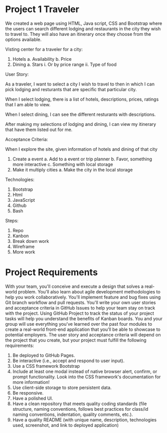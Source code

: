 # Project 1 Traveler

We created a web page using HTML, Java script, CSS and Bootstrap where the users can search different lodging and restaurants in the city they wish to travel to. They will also have an itinerary once they choose from the options available.

Visting center for a traveler for a city:
1.	Hotels 
a.	Availability
b.	Price
2.	Dining
a.	Stars
i.	Or by price range
ii.	Type of food

User Story:
 

As a traveler, I want to select a city I wish to travel to then in which I can pick lodging and resturants that are specific that particular city.​

When I select lodging, there is a list of hotels, descriptions, prices, ratings that I am able to view.​

When I select dining, I can see the different resturants with descriptions.​

After making my selections of lodging and dining, I can view my itinerary that have them listed out for me.

Acceptance Criteria:

When I explore the site, given information of hotels and dining of that city

1.	Create a event
a.	Add to a event or trip planner
b.	Favor, something more interactive 
c.	Something with local storage
2.	Make it multiply cities
a.	Make the city in the local storage


Technologies:​

1. Bootstrap​
2. Html​
3. JavaScript​
4. Github​
5. Bash

Steps:
1.	Repo
2.	Kanbon
3.	Break down work
4.	Wireframe
5.	More work

# Project Requirements
With your team, you'll conceive and execute a design that solves a real-
world problem. You'll also learn about agile development methodologies to 
help you work collaboratively. You'll implement feature and bug fixes using 
Git branch workflow and pull requests.
You'll write your own user stories and acceptance criteria in GitHub Issues 
to help your team stay on track with the project. Using GitHub Project to 
track the status of your project tasks will help you understand the benefits 
of Kanban boards.
You and your group will use everything you’ve learned over the past four 
modules to create a real-world front-end application that you’ll be able to 
showcase to potential employers. The user story and acceptance criteria 
will depend on the project that you create, but your project must fulfill the 
following requirements:
1. Be deployed to GitHub Pages.
2. Be interactive (i.e., accept and respond to user input).
3. Use a CSS framework Bootstrap
4. Include at least one modal instead of native browser alert, confirm, or 
prompt functionality. Look into the CSS framework's documentation 
for more information!
5. Use client-side storage to store persistent data.
6. Be responsive.
7. Have a polished UI.
8. Have a clean repository that meets quality coding standards (file 
structure, naming conventions, follows best practices for class/id 
naming conventions, indentation, quality comments, etc.).
9. Have a quality README (with unique name, description, technologies 
used, screenshot, and link to deployed application)

